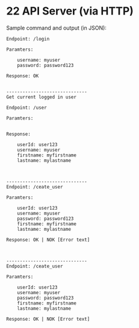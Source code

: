 # 22 API Server (via HTTP)

Sample command and output (in JSON):

    Endpoint: /login

    Paramters:

        username: myuser
        password: password123

    Response: OK


    ------------------------------
    Get current logged in user

    Endpoint: /user

    Paramters:


    Response:

        userId: user123
        username: myuser
        firstname: myfirstname
        lastname: mylastname



    ------------------------------
    Endpoint: /ceate_user

    Paramters:

        userId: user123
        username: myuser
        password: password123
        firstname: myfirstname
        lastname: mylastname

    Response: OK | NOK [Error text]



    ------------------------------
    Endpoint: /ceate_user

    Paramters:

        userId: user123
        username: myuser
        password: password123
        firstname: myfirstname
        lastname: mylastname

    Response: OK | NOK [Error text]
